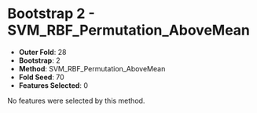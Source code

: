 # Bootstrap 2 - SVM_RBF_Permutation_AboveMean

- **Outer Fold**: 28
- **Bootstrap**: 2
- **Method**: SVM_RBF_Permutation_AboveMean
- **Fold Seed**: 70
- **Features Selected**: 0

No features were selected by this method.
